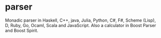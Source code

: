 # parser
Monadic parser in Haskell, C++, java, Julia, Python, C#, F#, Scheme (Lisp), D, Ruby, Go, Ocaml, Scala and JavaScript.
Also a calculator in Boost Parser and Boost Spirit.